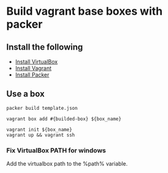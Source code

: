 # Build vagrant base boxes with packer

## Install the following

* [Install VirtualBox](https://www.virtualbox.org/wiki/Downloads)
* [Install Vagrant](http://www.vagrantup.com/)
* [Install Packer](http://www.packer.io/downloads.html)

## Use a box

    packer build template.json

    vagrant box add #{builded-box} ${box_name}

    vagrant init ${box_name}
    vagrant up && vagrant ssh

### Fix VirtualBox PATH for windows

Add the virtualbox path to the %path% variable.
